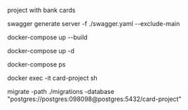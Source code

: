 project with bank cards

swagger generate server -f ./swagger.yaml --exclude-main


docker-compose up --build

docker-compose up -d

docker-compose ps

docker exec -it card-project sh

migrate -path ./migrations -database "postgres://postgres:098098@postgres:5432/card-project"
